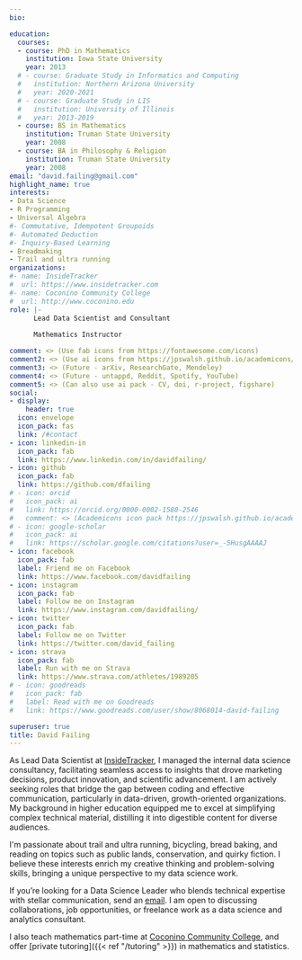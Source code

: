 ```yaml
---
bio: 

education:
  courses:
  - course: PhD in Mathematics
    institution: Iowa State University
    year: 2013
  # - course: Graduate Study in Informatics and Computing
  #   institution: Northern Arizona University
  #   year: 2020-2021
  # - course: Graduate Study in LIS
  #   institution: University of Illinois
  #   year: 2013-2019
  - course: BS in Mathematics
    institution: Truman State University
    year: 2008
  - course: BA in Philosophy & Religion
    institution: Truman State University
    year: 2008
email: "david.failing@gmail.com"
highlight_name: true
interests:
- Data Science
- R Programming
- Universal Algebra
#- Commutative, Idempotent Groupoids
#- Automated Deduction
#- Inquiry-Based Learning
- Breadmaking
- Trail and ultra running
organizations:
#- name: InsideTracker
#  url: https://www.insidetracker.com
#- name: Coconino Community College
#  url: http://www.coconino.edu
role: |-
      Lead Data Scientist and Consultant
      
      Mathematics Instructor

comment: <> (Use fab icons from https://fontawesome.com/icons)
comment2: <> (Use ai icons from https://jpswalsh.github.io/academicons/)
comment3: <> (Future - arXiv, ResearchGate, Mendeley)
comment4: <> (Future - untappd, Reddit, Spotify, YouTube)
comment5: <> (Can also use ai pack - CV, doi, r-project, figshare)
social:
- display:
    header: true
  icon: envelope
  icon_pack: fas
  link: /#contact
- icon: linkedin-in
  icon_pack: fab
  link: https://www.linkedin.com/in/davidfailing/
- icon: github
  icon_pack: fab
  link: https://github.com/dfailing
# - icon: orcid
#   icon_pack: ai
#   link: https://orcid.org/0000-0002-1580-2546
#   comment: <> (Academicons icon pack https://jpswalsh.github.io/academicons/)
# - icon: google-scholar
#   icon_pack: ai
#   link: https://scholar.google.com/citations?user=_-5HusgAAAAJ
- icon: facebook
  icon_pack: fab
  label: Friend me on Facebook
  link: https://www.facebook.com/davidfailing
- icon: instagram
  icon_pack: fab
  label: Follow me on Instagram
  link: https://www.instagram.com/davidfailing/
- icon: twitter
  icon_pack: fab
  label: Follow me on Twitter
  link: https://twitter.com/david_failing
- icon: strava
  icon_pack: fab
  label: Run with me on Strava
  link: https://www.strava.com/athletes/1989205
# - icon: goodreads
#   icon_pack: fab
#   label: Read with me on Goodreads
#   link: https://www.goodreads.com/user/show/8068014-david-failing

superuser: true
title: David Failing
---
```

As Lead Data Scientist at [InsideTracker](https://www.insidetracker.com/), I managed the internal data science consultancy, facilitating seamless access to insights that drove marketing decisions, product innovation, and scientific advancement. I am actively seeking roles that bridge the gap between coding and effective communication, particularly in data-driven, growth-oriented organizations. My background in higher education equipped me to excel at simplifying complex technical material, distilling it into digestible content for diverse audiences.

I'm passionate about trail and ultra running, bicycling, bread baking, and reading on topics such as public lands, conservation, and quirky fiction. I believe these interests enrich my creative thinking and problem-solving skills, bringing a unique perspective to my data science work.

If you’re looking for a Data Science Leader who blends technical expertise with stellar communication, send an [email](mailto:david.failing@gmail.com). I am open to discussing collaborations, job opportunities, or freelance work as a data science and analytics consultant.

I also teach mathematics part-time at [Coconino Community College](https://www.coconino.edu/), and offer [private tutoring]({{< ref "/tutoring" >}}) in mathematics and statistics. 